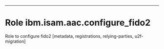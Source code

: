 ---
# Role ibm.isam.aac.configure_fido2

Role to configure fido2 [metadata, registrations, relying-parties, u2f-migration]
